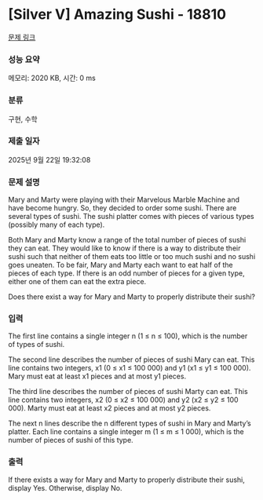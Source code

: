 # [Silver V] Amazing Sushi - 18810 

[문제 링크](https://www.acmicpc.net/problem/18810) 

### 성능 요약

메모리: 2020 KB, 시간: 0 ms

### 분류

구현, 수학

### 제출 일자

2025년 9월 22일 19:32:08

### 문제 설명

<p>Mary and Marty were playing with their Marvelous Marble Machine and have become hungry. So, they decided to order some sushi. There are several types of sushi. The sushi platter comes with pieces of various types (possibly many of each type).</p>

<p>Both Mary and Marty know a range of the total number of pieces of sushi they can eat. They would like to know if there is a way to distribute their sushi such that neither of them eats too little or too much sushi and no sushi goes uneaten. To be fair, Mary and Marty each want to eat half of the pieces of each type. If there is an odd number of pieces for a given type, either one of them can eat the extra piece.</p>

<p>Does there exist a way for Mary and Marty to properly distribute their sushi?</p>

### 입력 

 <p>The first line contains a single integer n (1 ≤ n ≤ 100), which is the number of types of sushi.</p>

<p>The second line describes the number of pieces of sushi Mary can eat. This line contains two integers, x1 (0 ≤ x1 ≤ 100 000) and y1 (x1 ≤ y1 ≤ 100 000). Mary must eat at least x1 pieces and at most y1 pieces.</p>

<p>The third line describes the number of pieces of sushi Marty can eat. This line contains two integers, x2 (0 ≤ x2 ≤ 100 000) and y2 (x2 ≤ y2 ≤ 100 000). Marty must eat at least x2 pieces and at most y2 pieces.</p>

<p>The next n lines describe the n different types of sushi in Mary and Marty’s platter. Each line contains a single integer m (1 ≤ m ≤ 1 000), which is the number of pieces of sushi of this type.</p>

### 출력 

 <p>If there exists a way for Mary and Marty to properly distribute their sushi, display Yes. Otherwise, display No.</p>


